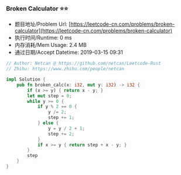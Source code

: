 
### Broken Calculator :star::star:
- 题目地址/Problem Url: [https://leetcode-cn.com/problems/broken-calculator](https://leetcode-cn.com/problems/broken-calculator)
- 执行时间/Runtime: 0 ms 
- 内存消耗/Mem Usage: 2.4 MB
- 通过日期/Accept Datetime: 2019-03-15 09:31

```rust
// Author: Netcan @ https://github.com/netcan/Leetcode-Rust
// Zhihu: https://www.zhihu.com/people/netcan

impl Solution {
    pub fn broken_calc(x: i32, mut y: i32) -> i32 {
        if (x >= y) { return x - y; }
        let mut step = 0;
        while y >= 0 {
            if y % 2 == 0 {
                y /= 2;
                step += 1;
            } else {
                y = y / 2 + 1;
                step += 2;
            }
            if x >= y { return step + x - y; }
        }
        step
    }
}


```
